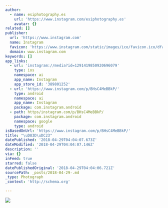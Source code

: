 ```yaml
---
author:
  - name: esiphotography.es
    url: 'https://www.instagram.com/esiphotography.es'
    avatar: {}
related: []
publisher:
  url: 'https://www.instagram.com'
  name: Instagram
  favicon: 'https://www.instagram.com/static/images/ico/favicon.ico/dfa85bb1fd63.ico'
  domain: www.instagram.com
keywords: []
app_links:
  - url: 'instagram://media?id=1291419850920696079'
    type: ios
    namespace: ai
    app_name: Instagram
    app_store_id: '389801252'
  - url: 'https://www.instagram.com/p/BHsC4MeBBkP/'
    type: android
    namespace: ai
    app_name: Instagram
    package: com.instagram.android
  - path: https/instagram.com/p/BHsC4MeBBkP/
    package: com.instagram.android
    namespace: google
    type: android
isBasedOnUrl: 'https://www.instagram.com/p/BHsC4MeBBkP/'
title: "\uD83D\uDC23"
datePublished: '2018-04-29T04:04:07.673Z'
dateModified: '2018-04-29T04:04:07.146Z'
description: ''
via: {}
inFeed: true
starred: false
datePublishedOriginal: '2018-04-29T04:04:06.721Z'
sourcePath: _posts/2018-04-29-.md
_type: Photograph
_context: 'http://schema.org'

---
```

![](https://imgflo.herokuapp.com/graph/2b2431f8e7ba7b0/726c8a3c1e796b40d04df0a09e747790/noop.jpg?input=https%3A%2F%2Fscontent-iad3-1.cdninstagram.com%2Fvp%2F603766b6f4cba7d6ef748b959b3c2cd5%2F5B7AF71F%2Ft51.2885-15%2Fe35%2F13658768_155185974891101_1366179716_n.jpg)